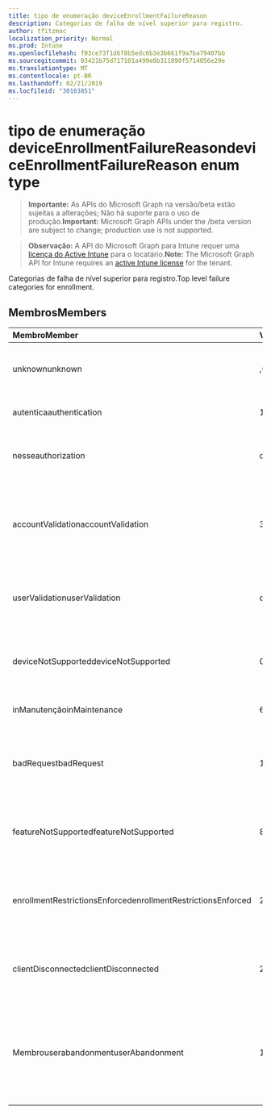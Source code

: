```yaml
---
title: tipo de enumeração deviceEnrollmentFailureReason
description: Categorias de falha de nível superior para registro.
author: tfitzmac
localization_priority: Normal
ms.prod: Intune
ms.openlocfilehash: f03ce73f1d6f8b5edc6b3e3b661f9a7ba79407bb
ms.sourcegitcommit: 03421b75d717101a499e0b311890f5714056e29e
ms.translationtype: MT
ms.contentlocale: pt-BR
ms.lasthandoff: 02/21/2019
ms.locfileid: "30163851"
---
```

# <a name="deviceenrollmentfailurereason-enum-type"></a><span data-ttu-id="5849a-103">tipo de enumeração deviceEnrollmentFailureReason</span><span class="sxs-lookup"><span data-stu-id="5849a-103">deviceEnrollmentFailureReason enum type</span></span>

> <span data-ttu-id="5849a-104">**Importante:** As APIs do Microsoft Graph na versão/beta estão sujeitas a alterações; Não há suporte para o uso de produção.</span><span class="sxs-lookup"><span data-stu-id="5849a-104">**Important:** Microsoft Graph APIs under the /beta version are subject to change; production use is not supported.</span></span>

> <span data-ttu-id="5849a-105">**Observação:** A API do Microsoft Graph para Intune requer uma [licença do Active Intune](https://go.microsoft.com/fwlink/?linkid=839381) para o locatário.</span><span class="sxs-lookup"><span data-stu-id="5849a-105">**Note:** The Microsoft Graph API for Intune requires an [active Intune license](https://go.microsoft.com/fwlink/?linkid=839381) for the tenant.</span></span>

<span data-ttu-id="5849a-106">Categorias de falha de nível superior para registro.</span><span class="sxs-lookup"><span data-stu-id="5849a-106">Top level failure categories for enrollment.</span></span>

## <a name="members"></a><span data-ttu-id="5849a-107">Membros</span><span class="sxs-lookup"><span data-stu-id="5849a-107">Members</span></span>
|<span data-ttu-id="5849a-108">Membro</span><span class="sxs-lookup"><span data-stu-id="5849a-108">Member</span></span>|<span data-ttu-id="5849a-109">Valor</span><span class="sxs-lookup"><span data-stu-id="5849a-109">Value</span></span>|<span data-ttu-id="5849a-110">Descrição</span><span class="sxs-lookup"><span data-stu-id="5849a-110">Description</span></span>|
|:---|:---|:---|
|<span data-ttu-id="5849a-111">unknown</span><span class="sxs-lookup"><span data-stu-id="5849a-111">unknown</span></span>|<span data-ttu-id="5849a-112">,0</span><span class="sxs-lookup"><span data-stu-id="5849a-112">0</span></span>|<span data-ttu-id="5849a-113">O valor padrão, motivo da falha é desconhecido.</span><span class="sxs-lookup"><span data-stu-id="5849a-113">Default value, failure reason is unknown.</span></span>|
|<span data-ttu-id="5849a-114">autentica</span><span class="sxs-lookup"><span data-stu-id="5849a-114">authentication</span></span>|<span data-ttu-id="5849a-115">1</span><span class="sxs-lookup"><span data-stu-id="5849a-115">1</span></span>|<span data-ttu-id="5849a-116">Falha de autenticação</span><span class="sxs-lookup"><span data-stu-id="5849a-116">Authentication failed</span></span>|
|<span data-ttu-id="5849a-117">nesse</span><span class="sxs-lookup"><span data-stu-id="5849a-117">authorization</span></span>|<span data-ttu-id="5849a-118">duas</span><span class="sxs-lookup"><span data-stu-id="5849a-118">2</span></span>|<span data-ttu-id="5849a-119">A chamada foi autenticada, mas não está autorizada a se inscrever.</span><span class="sxs-lookup"><span data-stu-id="5849a-119">Call was authenticated, but not authorized to enroll.</span></span>|
|<span data-ttu-id="5849a-120">accountValidation</span><span class="sxs-lookup"><span data-stu-id="5849a-120">accountValidation</span></span>|<span data-ttu-id="5849a-121">3D</span><span class="sxs-lookup"><span data-stu-id="5849a-121">3</span></span>|<span data-ttu-id="5849a-122">Falha ao validar a conta para registro.</span><span class="sxs-lookup"><span data-stu-id="5849a-122">Failed to validate the account for enrollment.</span></span> <span data-ttu-id="5849a-123">(Conta bloqueada, registro não habilitado)</span><span class="sxs-lookup"><span data-stu-id="5849a-123">(Account blocked, enrollment not enabled)</span></span>|
|<span data-ttu-id="5849a-124">userValidation</span><span class="sxs-lookup"><span data-stu-id="5849a-124">userValidation</span></span>|<span data-ttu-id="5849a-125">quatro</span><span class="sxs-lookup"><span data-stu-id="5849a-125">4</span></span>|<span data-ttu-id="5849a-126">Não foi possível validar o usuário.</span><span class="sxs-lookup"><span data-stu-id="5849a-126">User could not be validated.</span></span> <span data-ttu-id="5849a-127">(O usuário não existe, licença ausente)</span><span class="sxs-lookup"><span data-stu-id="5849a-127">(User does not exist, missing license)</span></span>|
|<span data-ttu-id="5849a-128">deviceNotSupported</span><span class="sxs-lookup"><span data-stu-id="5849a-128">deviceNotSupported</span></span>|<span data-ttu-id="5849a-129">0,5</span><span class="sxs-lookup"><span data-stu-id="5849a-129">5</span></span>|<span data-ttu-id="5849a-130">O dispositivo não tem suporte para gerenciamento de dispositivos móveis.</span><span class="sxs-lookup"><span data-stu-id="5849a-130">Device is not supported for mobile device management.</span></span>|
|<span data-ttu-id="5849a-131">inManutenção</span><span class="sxs-lookup"><span data-stu-id="5849a-131">inMaintenance</span></span>|<span data-ttu-id="5849a-132">6</span><span class="sxs-lookup"><span data-stu-id="5849a-132">6</span></span>|<span data-ttu-id="5849a-133">A conta está em manutenção.</span><span class="sxs-lookup"><span data-stu-id="5849a-133">Account is in maintenance.</span></span>|
|<span data-ttu-id="5849a-134">badRequest</span><span class="sxs-lookup"><span data-stu-id="5849a-134">badRequest</span></span>|<span data-ttu-id="5849a-135">178</span><span class="sxs-lookup"><span data-stu-id="5849a-135">7</span></span>|<span data-ttu-id="5849a-136">O cliente enviou uma solicitação que não é compreendida/suportada pelo serviço.</span><span class="sxs-lookup"><span data-stu-id="5849a-136">Client sent a request that is not understood/supported by the service.</span></span>|
|<span data-ttu-id="5849a-137">featureNotSupported</span><span class="sxs-lookup"><span data-stu-id="5849a-137">featureNotSupported</span></span>|<span data-ttu-id="5849a-138">8</span><span class="sxs-lookup"><span data-stu-id="5849a-138">8</span></span>|<span data-ttu-id="5849a-139">Não há suporte para os recursos usados por este registro para esta conta.</span><span class="sxs-lookup"><span data-stu-id="5849a-139">Feature(s) used by this enrollment are not supported for this account.</span></span>|
|<span data-ttu-id="5849a-140">enrollmentRestrictionsEnforced</span><span class="sxs-lookup"><span data-stu-id="5849a-140">enrollmentRestrictionsEnforced</span></span>|<span data-ttu-id="5849a-141">241</span><span class="sxs-lookup"><span data-stu-id="5849a-141">9</span></span>|<span data-ttu-id="5849a-142">As restrições de registro configuradas pelo administrador bloquearam esse registro.</span><span class="sxs-lookup"><span data-stu-id="5849a-142">Enrollment restrictions configured by admin blocked this enrollment.</span></span>|
|<span data-ttu-id="5849a-143">clientDisconnected</span><span class="sxs-lookup"><span data-stu-id="5849a-143">clientDisconnected</span></span>|<span data-ttu-id="5849a-144">254</span><span class="sxs-lookup"><span data-stu-id="5849a-144">10</span></span>|<span data-ttu-id="5849a-145">O cliente esgotou o tempo limite ou o registro foi anulado pelo enduser.</span><span class="sxs-lookup"><span data-stu-id="5849a-145">Client timed out or enrollment was aborted by enduser.</span></span>|
|<span data-ttu-id="5849a-146">Membrouserabandonment</span><span class="sxs-lookup"><span data-stu-id="5849a-146">userAbandonment</span></span>|<span data-ttu-id="5849a-147">11</span><span class="sxs-lookup"><span data-stu-id="5849a-147">11</span></span>|<span data-ttu-id="5849a-148">O registro foi abandonado pelo enduser.</span><span class="sxs-lookup"><span data-stu-id="5849a-148">Enrollment was abandoned by enduser.</span></span> <span data-ttu-id="5849a-149">(Enduser Started onboard, mas não conseguiu concluí-la na forma oportuna)</span><span class="sxs-lookup"><span data-stu-id="5849a-149">(Enduser started onboarding but failed to complete it in timely manner)</span></span>|




